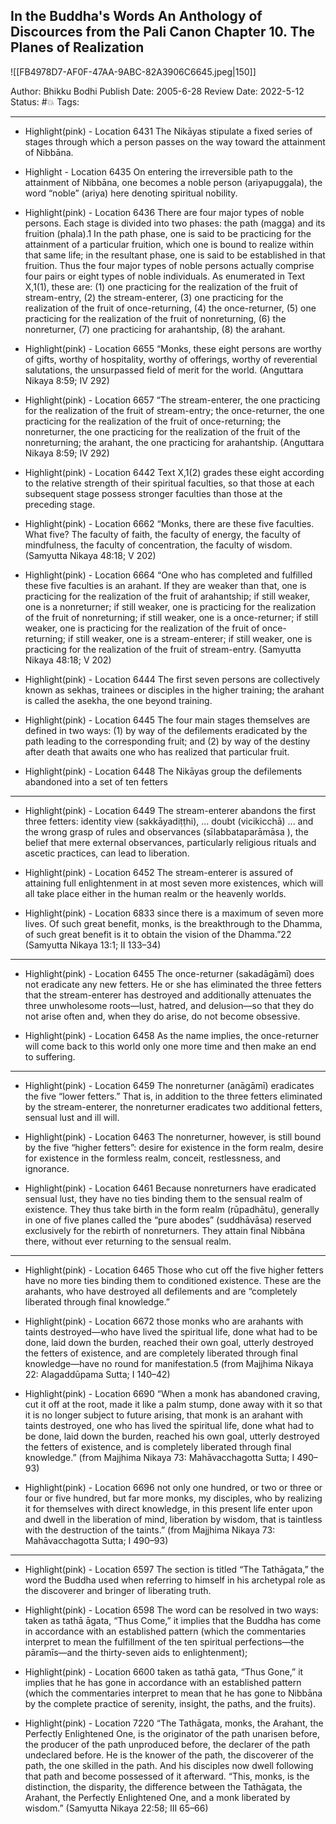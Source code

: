 ## In the Buddha's Words An Anthology of Discources from the Pali Canon Chapter 10. The Planes of Realization

![[FB4978D7-AF0F-47AA-9ABC-82A3906C6645.jpeg|150]]

Author: Bhikku Bodhi
Publish Date: 2005-6-28
Review Date: 2022-5-12
Status: #💥
Tags:

___

- Highlight(pink) - Location 6431
The Nikāyas stipulate a fixed series of stages through which a person passes on the way toward the attainment of Nibbāna.

- Highlight - Location 6435
On entering the irreversible path to the attainment of Nibbāna, one becomes a noble person (ariyapuggala), the word “noble” (ariya) here denoting spiritual nobility.

- Highlight(pink) - Location 6436
There are four major types of noble persons. Each stage is divided into two phases: the path (magga) and its fruition (phala).1 In the path phase, one is said to be practicing for the attainment of a particular fruition, which one is bound to realize within that same life; in the resultant phase, one is said to be established in that fruition. Thus the four major types of noble persons actually comprise four pairs or eight types of noble individuals. As enumerated in Text X,1(1), these are: (1) one practicing for the realization of the fruit of stream-entry, (2) the stream-enterer, (3) one practicing for the realization of the fruit of once-returning, (4) the once-returner, (5) one practicing for the realization of the fruit of nonreturning, (6) the nonreturner, (7) one practicing for arahantship, (8) the arahant.

- Highlight(pink) - Location 6655
“Monks, these eight persons are worthy of gifts, worthy of hospitality, worthy of offerings, worthy of reverential salutations, the unsurpassed field of merit for the world.
(Anguttara Nikaya 8:59; IV 292)

-   Highlight(pink) - Location 6657
“The stream-enterer, the one practicing for the realization of the fruit of stream-entry; the once-returner, the one practicing for the realization of the fruit of once-returning; the nonreturner, the one practicing for the realization of the fruit of the nonreturning; the arahant, the one practicing for arahantship.
(Anguttara Nikaya 8:59; IV 292)

- Highlight(pink) - Location 6442 
Text X,1(2) grades these eight according to the relative strength of their spiritual faculties, so that those at each subsequent stage possess stronger faculties than those at the preceding stage.

- Highlight(pink) - Location 6662
“Monks, there are these five faculties. What five? The faculty of faith, the faculty of energy, the faculty of mindfulness, the faculty of concentration, the faculty of wisdom.
(Samyutta Nikaya 48:18; V 202)

- Highlight(pink) - Location 6664
“One who has completed and fulfilled these five faculties is an arahant. If they are weaker than that, one is practicing for the realization of the fruit of arahantship; if still weaker, one is a nonreturner; if still weaker, one is practicing for the realization of the fruit of nonreturning; if still weaker, one is a once-returner; if still weaker, one is practicing for the realization of the fruit of once-returning; if still weaker, one is a stream-enterer; if still weaker, one is practicing for the realization of the fruit of stream-entry.
(Samyutta Nikaya 48:18; V 202)

- Highlight(pink) - Location 6444
The first seven persons are collectively known as sekhas, trainees or disciples in the higher training; the arahant is called the asekha, the one beyond training.

- Highlight(pink) - Location 6445
The four main stages themselves are defined in two ways: (1) by way of the defilements eradicated by the path leading to the corresponding fruit; and (2) by way of the destiny after death that awaits one who has realized that particular fruit.

- Highlight(pink) - Location 6448
The Nikāyas group the defilements abandoned into a set of ten fetters

___

- Highlight(pink) - Location 6449 
The stream-enterer abandons the first three fetters: identity view (sakkāyadiṭṭhi), ... doubt (vicikicchā) ... and the wrong grasp of rules and observances (sīlabbataparāmāsa ), the belief that mere external observances, particularly religious rituals and ascetic practices, can lead to liberation.

- Highlight(pink) - Location 6452
The stream-enterer is assured of attaining full enlightenment in at most seven more existences, which will all take place either in the human realm or the heavenly worlds.

- Highlight(pink) - Location 6833
since there is a maximum of seven more lives. Of such great benefit, monks, is the breakthrough to the Dhamma, of such great benefit is it to obtain the vision of the Dhamma.”22
(Samyutta Nikaya 13:1; II 133–34)

___

- Highlight(pink) - Location 6455
The once-returner (sakadāgāmī) does not eradicate any new fetters. He or she has eliminated the three fetters that the stream-enterer has destroyed and additionally attenuates the three unwholesome roots—lust, hatred, and delusion—so that they do not arise often and, when they do arise, do not become obsessive.

- Highlight(pink) - Location 6458
As the name implies, the once-returner will come back to this world only one more time and then make an end to suffering.

___ 

- Highlight(pink) - Location 6459
The nonreturner (anāgāmī) eradicates the five “lower fetters.” That is, in addition to the three fetters eliminated by the stream-enterer, the nonreturner eradicates two additional fetters, sensual lust and ill will.

- Highlight(pink) - Location 6463
The nonreturner, however, is still bound by the five “higher fetters”: desire for existence in the form realm, desire for existence in the formless realm, conceit, restlessness, and ignorance.

- Highlight(pink) - Location 6461
Because nonreturners have eradicated sensual lust, they have no ties binding them to the sensual realm of existence. They thus take birth in the form realm (rūpadhātu), generally in one of five planes called the “pure abodes” (suddhāvāsa) reserved exclusively for the rebirth of nonreturners. They attain final Nibbāna there, without ever returning to the sensual realm.

___

- Highlight(pink) - Location 6465
Those who cut off the five higher fetters have no more ties binding them to conditioned existence. These are the arahants, who have destroyed all defilements and are “completely liberated through final knowledge.”

- Highlight(pink) - Location 6672
those monks who are arahants with taints destroyed—who have lived the spiritual life, done what had to be done, laid down the burden, reached their own goal, utterly destroyed the fetters of existence, and are completely liberated through final knowledge—have no round for manifestation.5
(from Majjhima Nikaya 22: Alagaddūpama Sutta; I 140–42)

- Highlight(pink) - Location 6690
“When a monk has abandoned craving, cut it off at the root, made it like a palm stump, done away with it so that it is no longer subject to future arising, that monk is an arahant with taints destroyed, one who has lived the spiritual life, done what had to be done, laid down the burden, reached his own goal, utterly destroyed the fetters of existence, and is completely liberated through final knowledge.”
(from Majjhima Nikaya 73: Mahāvacchagotta Sutta; I 490–93)

- Highlight(pink) - Location 6696
not only one hundred, or two or three or four or five hundred, but far more monks, my disciples, who by realizing it for themselves with direct knowledge, in this present life enter upon and dwell in the liberation of mind, liberation by wisdom, that is taintless with the destruction of the taints.”
(from Majjhima Nikaya 73: Mahāvacchagotta Sutta; I 490–93)

___

- Highlight(pink) - Location 6597
The section is titled “The Tathāgata,” the word the Buddha used when referring to himself in his archetypal role as the discoverer and bringer of liberating truth.

- Highlight(pink) - Location 6598
The word can be resolved in two ways: taken as tathā āgata, “Thus Come,” it implies that the Buddha has come in accordance with an established pattern (which the commentaries interpret to mean the fulfillment of the ten spiritual perfections—the pāramīs—and the thirty-seven aids to enlightenment);

- Highlight(pink) - Location 6600
taken as tathā gata, “Thus Gone,” it implies that he has gone in accordance with an established pattern (which the commentaries interpret to mean that he has gone to Nibbāna by the complete practice of serenity, insight, the paths, and the fruits).

- Highlight(pink) - Location 7220
“The Tathāgata, monks, the Arahant, the Perfectly Enlightened One, is the originator of the path unarisen before, the producer of the path unproduced before, the declarer of the path undeclared before. He is the knower of the path, the discoverer of the path, the one skilled in the path. And his disciples now dwell following that path and become possessed of it afterward. “This, monks, is the distinction, the disparity, the difference between the Tathāgata, the Arahant, the Perfectly Enlightened One, and a monk liberated by wisdom.”
(Samyutta Nikaya 22:58; III 65–66)
